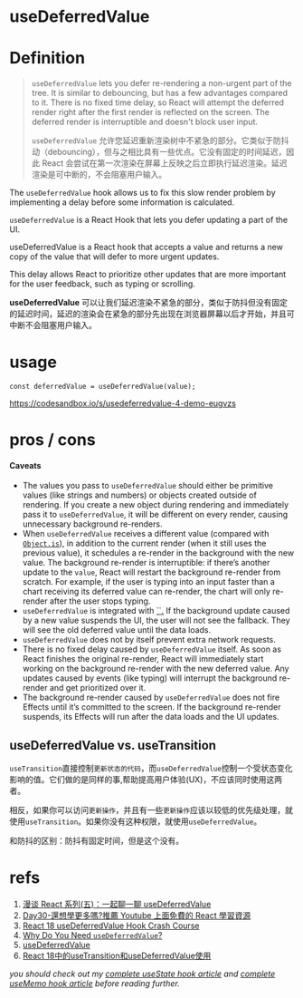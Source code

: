 # useDeferredValue

# Definition

> `useDeferredValue` lets you defer re-rendering a non-urgent part of the tree. It is similar to debouncing, but has a few advantages compared to it. There is no fixed time delay, so React will attempt the deferred render right after the first render is reflected on the screen. The deferred render is interruptible and doesn't block user input.
>
> `useDeferredValue` 允许您延迟重新渲染树中不紧急的部分。它类似于防抖动（debouncing），但与之相比具有一些优点。它没有固定的时间延迟，因此 React 会尝试在第一次渲染在屏幕上反映之后立即执行延迟渲染。延迟渲染是可中断的，不会阻塞用户输入。

The `useDeferredValue` hook allows us to fix this slow render problem by implementing a delay before some information is calculated. 

`useDeferredValue` is a React Hook that lets you defer updating a part of the UI.

useDeferredValue is a React hook that accepts a value and returns a new copy of the value that will defer to more urgent updates.

This delay allows React to prioritize other updates that are more important for the user feedback, such as typing or scrolling.

 **useDeferredValue** 可以让我们延迟渲染不紧急的部分，类似于防抖但没有固定的延迟时间，延迟的渲染会在紧急的部分先出现在浏览器屏幕以后才开始，并且可中断不会阻塞用户输入。

# usage

`const deferredValue = useDeferredValue(value);`

https://codesandbox.io/s/usedeferredvalue-4-demo-eugvzs

# pros / cons

#### Caveats 

- The values you pass to `useDeferredValue` should either be primitive values (like strings and numbers) or objects created outside of rendering. If you create a new object during rendering and immediately pass it to `useDeferredValue`, it will be different on every render, causing unnecessary background re-renders.
- When `useDeferredValue` receives a different value (compared with [`Object.is`](https://developer.mozilla.org/en-US/docs/Web/JavaScript/Reference/Global_Objects/Object/is)), in addition to the current render (when it still uses the previous value), it schedules a re-render in the background with the new value. The background re-render is interruptible: if there’s another update to the `value`, React will restart the background re-render from scratch. For example, if the user is typing into an input faster than a chart receiving its deferred value can re-render, the chart will only re-render after the user stops typing.
- `useDeferredValue` is integrated with [``.](https://react.dev/reference/react/Suspense) If the background update caused by a new value suspends the UI, the user will not see the fallback. They will see the old deferred value until the data loads.
- `useDeferredValue` does not by itself prevent extra network requests.
- There is no fixed delay caused by `useDeferredValue` itself. As soon as React finishes the original re-render, React will immediately start working on the background re-render with the new deferred value. Any updates caused by events (like typing) will interrupt the background re-render and get prioritized over it.
- The background re-render caused by `useDeferredValue` does not fire Effects until it’s committed to the screen. If the background re-render suspends, its Effects will run after the data loads and the UI updates.

## useDeferredValue vs. useTransition

`useTransition`直接控制`更新状态的代码`，而`useDeferredValue`控制一个受状态变化影响的值。它们做的是同样的事,帮助提高用户体验(UX)，不应该同时使用这两者。

相反，如果你可以访问`更新操作`，并且有一些`更新操作`应该以较低的优先级处理，就使用`useTransition`。如果你没有这种权限，就使用`useDeferredValue`。

和防抖的区别：防抖有固定时间，但是这个没有。

# refs

1. [漫谈 React 系列(五)：一起聊一聊 useDeferredValue](https://juejin.cn/post/7083466010505773093)
2. [Day30-還想學更多嗎?推薦 Youtube 上面免費的 React 學習資源](https://ithelp.ithome.com.tw/articles/10281474)
3. [React 18 useDeferredValue Hook Crash Course](https://www.youtube.com/watch?v=jCGMedd6IWA)
4. [Why Do You Need `useDeferredValue`?](https://blog.webdevsimplified.com/2022-05/use-deferred-value/)
5. [useDeferredValue](https://react.dev/reference/react/useDeferredValue)
6. [React 18中的useTransition和useDeferredValue使用](https://segmentfault.com/a/1190000043554384)

*you should check out my [complete useState hook article](https://blog.webdevsimplified.com/2020-04/use-state) and [complete useMemo hook article](https://blog.webdevsimplified.com/2020-05/memoization-in-react#usememo) before reading further.*